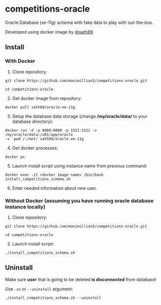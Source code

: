 # competitions-oracle

Oracle Database (xe-11g) schema with fake data to play with out-the-box.

Developed using docker image by [@sath89](https://hub.docker.com/r/sath89/oracle-xe-11g/).

## Install

### With Docker
1. Clone repository:

  `git clone https://github.com/maximillian2/competitions-oracle.git`

  `cd competitions-oracle`

2. Get docker image from repository:

  `docker pull sath89/oracle-xe-11g`

3. Setup the database data storage (change __/my/oracle/data/__ to your database directory):

  ```
  docker run -d -p 8080:8080 -p 1521:1521 -v /my/oracle/data:/u01/app/oracle
  -v `pwd`/:/mnt/ sath89/oracle-xe-11g
  ```

4. Get docker processes:

  `docker ps`

5. Launch install script using instance name from previous command:

  `docker exec -it <docker image name> /bin/bash install_competitions_schema.sh`

6. Enter needed information about new user.

### Without Docker (assuming you have running oracle database instance locally)

1. Clone repository:

  `git clone https://github.com/maximillian2/competitions-oracle.git`

  `cd competitions-oracle`

2. Launch install script:

  `./install_competitions_schema.sh`


## Uninstall
Make sure __user__ that is going to be deleted __is disconnected__ from database!

Use `-un` or `--uninstall` argument:

`./install_competitions_schema.sh --uninstall`
